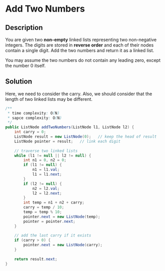 # Add Two Numbers

## Description

You are given two **non-empty** linked lists representing two non-negative integers. The digits are stored in **reverse order** and each of their nodes contain a single digit. Add the two numbers and return it as a linked list.

You may assume the two numbers do not contain any leading zero, except the number 0 itself.

## Solution

Here, we need to consider the carry. Also, we should consider that the length of two linked lists may be different.

```java
/**
 * time complexity: O(N)
 * sapce complexity: O(N)
 */
public ListNode addTwoNumbers(ListNode l1, ListNode l2) {
    int carry = 0;
    ListNode result = new ListNode(0);   // keep the head of result
    ListNode pointer = result;   // link each digit
    
    // traverse two linked lists
    while (l1 != null || l2 != null) {
        int n1 = 0, n2 = 0;
        if (l1 != null) {
            n1 = l1.val;
            l1 = l1.next;
        }
        if (l2 != null) {
            n2 = l2.val;
            l2 = l2.next;
        }
        int temp = n1 + n2 + carry;
        carry = temp / 10;
        temp = temp % 10;
        pointer.next = new ListNode(temp);
        pointer = pointer.next;
    }
    
    // add the last carry if it exists 
    if (carry > 0) {
        pointer.next = new ListNode(carry);
    }
    
    return result.next;
}
```



